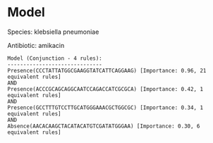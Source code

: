 
# Model

Species: klebsiella pneumoniae

Antibiotic: amikacin

```
Model (Conjunction - 4 rules):
------------------------------
Presence(CCCTATTATGGCGAAGGTATCATTCAGGAAG) [Importance: 0.96, 21 equivalent rules]
AND
Presence(ACCCGCAGCAGGCAATCCAGACCATCGCGCA) [Importance: 0.42, 1 equivalent rules]
AND
Presence(GCCTTTGTCCTTGCATGGGAAACGCTGGCGC) [Importance: 0.34, 1 equivalent rules]
AND
Absence(AACACAAGCTACATACATGTCGATATGGGAA) [Importance: 0.30, 6 equivalent rules]

```

